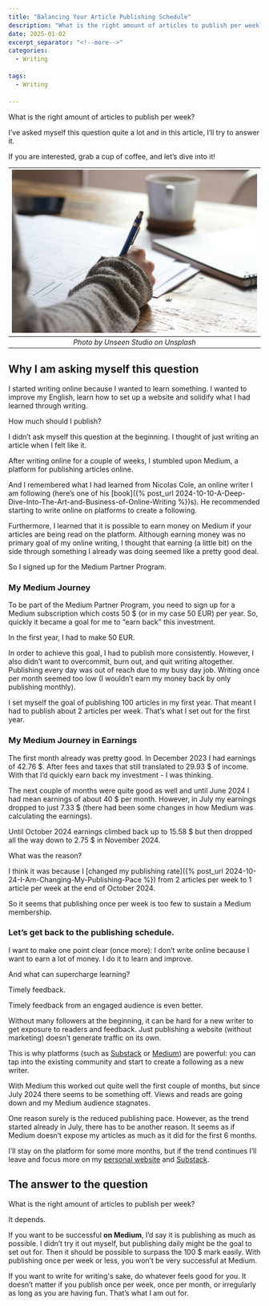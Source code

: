 ```yaml
---
title: "Balancing Your Article Publishing Schedule"
description: "What is the right amount of articles to publish per week? I’ve asked myself this question quite a lot and in this article, I’ll try to answer it."
date: 2025-01-02
excerpt_separator: "<!--more-->"
categories:
  - Writing

tags:
  - Writing

---
```


What is the right amount of articles to publish per week?

I’ve asked myself this question quite a lot and in this article, I’ll try to answer it.

If you are interested, grab a cup of coffee, and let’s dive into it!

| ![image](/assets/images/unseen-studio-writing-unsplash.jpg) |
|:--:|
| *Photo by Unseen Studio on Unsplash* |

## Why I am asking myself this question

I started writing online because I wanted to learn something. I wanted to improve my English, learn how to set up a website and solidify what I had learned through writing.

How much should I publish?

I didn’t ask myself this question at the beginning. I thought of just writing an article when I felt like it.

After writing online for a couple of weeks, I stumbled upon Medium, a platform for publishing articles online.

And I remembered what I had learned from Nicolas Cole, an online writer I am following (here’s one of his [book]({% post_url 2024-10-10-A-Deep-Dive-Into-The-Art-and-Business-of-Online-Writing %})s). He recommended starting to write online on platforms to create a following.

Furthermore, I learned that it is possible to earn money on Medium if your articles are being read on the platform. Although earning money was no primary goal of my online writing, I thought that earning (a little bit) on the side through something I already was doing seemed like a pretty good deal.

So I signed up for the Medium Partner Program.

### My Medium Journey

To be part of the Medium Partner Program, you need to sign up for a Medium subscription which costs 50 $ (or in my case 50 EUR) per year. So, quickly it became a goal for me to “earn back” this investment.

In the first year, I had to make 50 EUR.

In order to achieve this goal, I had to publish more consistently. However, I also didn’t want to overcommit, burn out, and quit writing altogether. Publishing every day was out of reach due to my busy day job. Writing once per month seemed too low (I wouldn’t earn my money back by only publishing monthly).

I set myself the goal of publishing 100 articles in my first year. That meant I had to publish about 2 articles per week. That’s what I set out for the first year.

### My Medium Journey in Earnings

The first month already was pretty good. In December 2023 I had earnings of 42.76 $. After fees and taxes that still translated to 29.93 $ of income. With that I’d quickly earn back my investment - I was thinking.

The next couple of months were quite good as well and until June 2024 I had mean earnings of about 40 $ per month. However, in July my earnings dropped to just 7.33 $ (there had been some changes in how Medium was calculating the earnings).

Until October 2024 earnings climbed back up to 15.58 $ but then dropped all the way down to 2.75 $ in November 2024.

What was the reason?

I think it was because I [changed my publishing rate]({% post_url 2024-10-24-I-Am-Changing-My-Publishing-Pace %}) from 2 articles per week to 1 article per week at the end of October 2024.

So it seems that publishing once per week is too few to sustain a Medium membership.

### Let’s get back to the publishing schedule.

I want to make one point clear (once more): I don’t write online because I want to earn a lot of money. I do it to learn and improve.

And what can supercharge learning?

Timely feedback.

Timely feedback from an engaged audience is even better.

Without many followers at the beginning, it can be hard for a new writer to get exposure to readers and feedback. Just publishing a website (without marketing) doesn’t generate traffic on its own.

This is why platforms (such as [Substack](https://matthiaskarner.substack.com/) or [Medium](https://matthiaskarner.medium.com/)) are powerful: you can tap into the existing community and start to create a following as a new writer.

With Medium this worked out quite well the first couple of months, but since July 2024 there seems to be something off. Views and reads are going down and my Medium audience stagnates.

One reason surely is the reduced publishing pace. However, as the trend started already in July, there has to be another reason. It seems as if Medium doesn’t expose my articles as much as it did for the first 6 months.

I’ll stay on the platform for some more months, but if the trend continues I’ll leave and focus more on my [personal website](https://matthiaskarner.com/) and [Substack](https://matthiaskarner.substack.com/).

## The answer to the question

What is the right amount of articles to publish per week?

It depends.

If you want to be successful **on Medium**, I’d say it is publishing as much as possible. I didn’t try it out myself, but publishing daily might be the goal to set out for. Then it should be possible to surpass the 100 $ mark easily. With publishing once per week or less, you won’t be very successful at Medium.

If you want to write for writing's sake, do whatever feels good for you. It doesn’t matter if you publish once per week, once per month, or irregularly as long as you are having fun. That’s what I am out for.